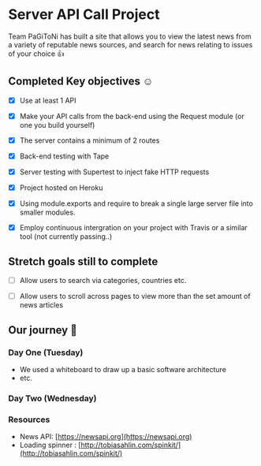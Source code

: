 Server API Call Project
====================

Team PaGiToNi has built a site that allows you to view the latest news from a variety of reputable news sources, and search for news relating to issues of your choice 👍

Completed Key objectives ☺️
-------------------------------------------------------------------------------------------------------------------------------

-   [x]  Use at least 1 API
-   [x]  Make your API calls from the back-end using the Request module (or one you build yourself)
-   [x]  The server contains a minimum of 2 routes
-   [x]  Back-end testing with Tape
-   [x]  Server testing with Supertest to inject fake HTTP requests
-   [x]  Project hosted on Heroku
-   [x]  Using module.exports and require to break a single large server file into smaller modules.
-   [x]  Employ continuous intergration on your project with Travis or a similar tool (not currently passing..)


Stretch goals still to complete
----------------------------------------------------------------------------------------------------------------
-   [ ]  Allow users to search via categories, countries etc.
-   [ ]  Allow users to scroll across pages to view more than the set amount of news articles


Our journey 🚗
---------------------------------------------------------------------------------------------------------

### Day One (Tuesday)

-   We used a whiteboard to draw up a basic software architecture
-   etc.

### Day Two (Wednesday)



### Resources

-   News API: 
[https://newsapi.org](https://newsapi.org)
-   Loading spinner : 
[http://tobiasahlin.com/spinkit/](http://tobiasahlin.com/spinkit/)

